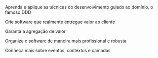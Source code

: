 Aprenda e aplique as técnicas do desenvolvimento guiado ao domínio, o famoso DDD

Crie software que realmente entregue valor ao cliente

Garanta a agregação de valor

Organize o software de maneira mais profissional e robusta

Conheça mais sobre eventos, contextos e camadas

